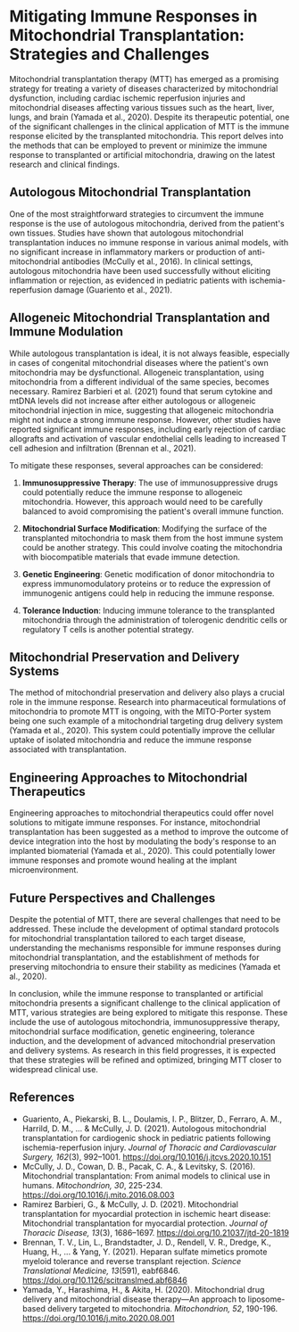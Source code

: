 # Mitigating Immune Responses in Mitochondrial Transplantation: Strategies and Challenges

Mitochondrial transplantation therapy (MTT) has emerged as a promising strategy for treating a variety of diseases characterized by mitochondrial dysfunction, including cardiac ischemic reperfusion injuries and mitochondrial diseases affecting various tissues such as the heart, liver, lungs, and brain (Yamada et al., 2020). Despite its therapeutic potential, one of the significant challenges in the clinical application of MTT is the immune response elicited by the transplanted mitochondria. This report delves into the methods that can be employed to prevent or minimize the immune response to transplanted or artificial mitochondria, drawing on the latest research and clinical findings.

## Autologous Mitochondrial Transplantation

One of the most straightforward strategies to circumvent the immune response is the use of autologous mitochondria, derived from the patient's own tissues. Studies have shown that autologous mitochondrial transplantation induces no immune response in various animal models, with no significant increase in inflammatory markers or production of anti-mitochondrial antibodies (McCully et al., 2016). In clinical settings, autologous mitochondria have been used successfully without eliciting inflammation or rejection, as evidenced in pediatric patients with ischemia-reperfusion damage (Guariento et al., 2021).

## Allogeneic Mitochondrial Transplantation and Immune Modulation

While autologous transplantation is ideal, it is not always feasible, especially in cases of congenital mitochondrial diseases where the patient's own mitochondria may be dysfunctional. Allogeneic transplantation, using mitochondria from a different individual of the same species, becomes necessary. Ramirez Barbieri et al. (2021) found that serum cytokine and mtDNA levels did not increase after either autologous or allogeneic mitochondrial injection in mice, suggesting that allogeneic mitochondria might not induce a strong immune response. However, other studies have reported significant immune responses, including early rejection of cardiac allografts and activation of vascular endothelial cells leading to increased T cell adhesion and infiltration (Brennan et al., 2021).

To mitigate these responses, several approaches can be considered:

1. **Immunosuppressive Therapy**: The use of immunosuppressive drugs could potentially reduce the immune response to allogeneic mitochondria. However, this approach would need to be carefully balanced to avoid compromising the patient's overall immune function.

2. **Mitochondrial Surface Modification**: Modifying the surface of the transplanted mitochondria to mask them from the host immune system could be another strategy. This could involve coating the mitochondria with biocompatible materials that evade immune detection.

3. **Genetic Engineering**: Genetic modification of donor mitochondria to express immunomodulatory proteins or to reduce the expression of immunogenic antigens could help in reducing the immune response.

4. **Tolerance Induction**: Inducing immune tolerance to the transplanted mitochondria through the administration of tolerogenic dendritic cells or regulatory T cells is another potential strategy.

## Mitochondrial Preservation and Delivery Systems

The method of mitochondrial preservation and delivery also plays a crucial role in the immune response. Research into pharmaceutical formulations of mitochondria to promote MTT is ongoing, with the MITO-Porter system being one such example of a mitochondrial targeting drug delivery system (Yamada et al., 2020). This system could potentially improve the cellular uptake of isolated mitochondria and reduce the immune response associated with transplantation.

## Engineering Approaches to Mitochondrial Therapeutics

Engineering approaches to mitochondrial therapeutics could offer novel solutions to mitigate immune responses. For instance, mitochondrial transplantation has been suggested as a method to improve the outcome of device integration into the host by modulating the body's response to an implanted biomaterial (Yamada et al., 2020). This could potentially lower immune responses and promote wound healing at the implant microenvironment.

## Future Perspectives and Challenges

Despite the potential of MTT, there are several challenges that need to be addressed. These include the development of optimal standard protocols for mitochondrial transplantation tailored to each target disease, understanding the mechanisms responsible for immune responses during mitochondrial transplantation, and the establishment of methods for preserving mitochondria to ensure their stability as medicines (Yamada et al., 2020).

In conclusion, while the immune response to transplanted or artificial mitochondria presents a significant challenge to the clinical application of MTT, various strategies are being explored to mitigate this response. These include the use of autologous mitochondria, immunosuppressive therapy, mitochondrial surface modification, genetic engineering, tolerance induction, and the development of advanced mitochondrial preservation and delivery systems. As research in this field progresses, it is expected that these strategies will be refined and optimized, bringing MTT closer to widespread clinical use.

## References

- Guariento, A., Piekarski, B. L., Doulamis, I. P., Blitzer, D., Ferraro, A. M., Harrild, D. M., ... & McCully, J. D. (2021). Autologous mitochondrial transplantation for cardiogenic shock in pediatric patients following ischemia-reperfusion injury. *Journal of Thoracic and Cardiovascular Surgery, 162*(3), 992–1001. https://doi.org/10.1016/j.jtcvs.2020.10.151
- McCully, J. D., Cowan, D. B., Pacak, C. A., & Levitsky, S. (2016). Mitochondrial transplantation: From animal models to clinical use in humans. *Mitochondrion, 30*, 225-234. https://doi.org/10.1016/j.mito.2016.08.003
- Ramirez Barbieri, G., & McCully, J. D. (2021). Mitochondrial transplantation for myocardial protection in ischemic heart disease: Mitochondrial transplantation for myocardial protection. *Journal of Thoracic Disease, 13*(3), 1686–1697. https://doi.org/10.21037/jtd-20-1819
- Brennan, T. V., Lin, L., Brandstadter, J. D., Rendell, V. R., Dredge, K., Huang, H., ... & Yang, Y. (2021). Heparan sulfate mimetics promote myeloid tolerance and reverse transplant rejection. *Science Translational Medicine, 13*(591), eabf6846. https://doi.org/10.1126/scitranslmed.abf6846
- Yamada, Y., Harashima, H., & Akita, H. (2020). Mitochondrial drug delivery and mitochondrial disease therapy—An approach to liposome-based delivery targeted to mitochondria. *Mitochondrion, 52*, 190-196. https://doi.org/10.1016/j.mito.2020.08.001